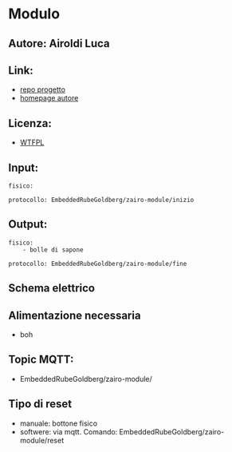# Modulo

## Autore: Airoldi Luca

## Link:

- [repo progetto](https://github.com/zAiro12)
- [homepage autore](https://github.com/zAiro12)


## Licenza:

- [WTFPL](http://www.wtfpl.net)



## Input:

    fisico:

    protocollo: EmbeddedRubeGoldberg/zairo-module/inizio



## Output:

    fisico: 
        - bolle di sapone

    protocollo: EmbeddedRubeGoldberg/zairo-module/fine




## Schema elettrico



## Alimentazione necessaria

- boh



## Topic MQTT:

- EmbeddedRubeGoldberg/zairo-module/

## Tipo di reset

- manuale: bottone fisico
- softwere: via mqtt. Comando: EmbeddedRubeGoldberg/zairo-module/reset
